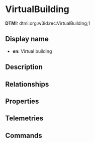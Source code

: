 # VirtualBuilding
**DTMI:** dtmi:org:w3id:rec:VirtualBuilding;1
## Display name
- **en:** Virtual building
## Description
## Relationships
## Properties
## Telemetries
## Commands
